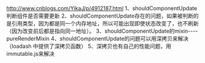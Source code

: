 http://www.cnblogs.com/YikaJ/p/4912187.html
1、shouldComponentUpdate判断组件是否需要更新
2、shouldComponentUpdate存在的问题，如果被判断的是引用类型，因为都是同一个内存地址，所以可能出现即使状态改变了，也不刷新（因为改变前后都是指向同一地址）。
3、shouldComponentUpdate的mixin----pureRenderMixin
4、shouldComponentUpdate的问题可以用深拷贝来解决（loadash 中提供了深拷贝函数）
5、深拷贝也有自己的性能问题，用immutable.js来解决
